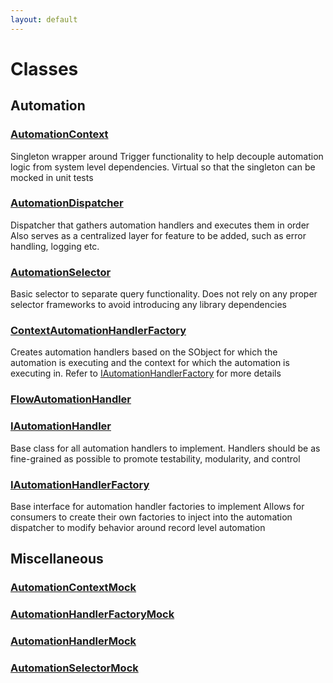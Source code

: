 ```yaml
---
layout: default
---
```

# Classes
## Automation

### [AutomationContext](./Automation/AutomationContext.md)

Singleton wrapper around Trigger functionality to help
decouple automation logic from system level dependencies. Virtual so that
the singleton can be mocked in unit tests



### [AutomationDispatcher](./Automation/AutomationDispatcher.md)

Dispatcher that gathers automation handlers and executes them in order
Also serves as a centralized layer for feature to be added, such as error handling, logging
etc.



### [AutomationSelector](./Automation/AutomationSelector.md)

Basic selector to separate query functionality. Does not rely on any
proper selector frameworks to avoid introducing any library dependencies



### [ContextAutomationHandlerFactory](./Automation/ContextAutomationHandlerFactory.md)

Creates automation handlers based on the SObject for which the automation is executing and the
context for which the automation is executing in. Refer to [IAutomationHandlerFactory](./Automation/IAutomationHandlerFactory.md) for more details



### [FlowAutomationHandler](./Automation/FlowAutomationHandler.md)




### [IAutomationHandler](./Automation/IAutomationHandler.md)

Base class for all automation handlers to implement.
Handlers should be as fine-grained as possible to promote testability,
modularity, and control



### [IAutomationHandlerFactory](./Automation/IAutomationHandlerFactory.md)

Base interface for automation handler factories to implement
Allows for consumers to create their own factories to inject into the
automation dispatcher to modify behavior around record level automation


## Miscellaneous

### [AutomationContextMock](./Miscellaneous/AutomationContextMock.md)


### [AutomationHandlerFactoryMock](./Miscellaneous/AutomationHandlerFactoryMock.md)


### [AutomationHandlerMock](./Miscellaneous/AutomationHandlerMock.md)


### [AutomationSelectorMock](./Miscellaneous/AutomationSelectorMock.md)

